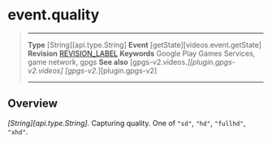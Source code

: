 # event.quality

> --------------------- ------------------------------------------------------------------------------------------
> __Type__              [String][api.type.String]
> __Event__             [getState][videos.event.getState]
> __Revision__          [REVISION_LABEL](REVISION_URL)
> __Keywords__          Google Play Games Services, game network, gpgs
> __See also__          [gpgs-v2.videos.*][plugin.gpgs-v2.videos]
>                       [gpgs-v2.*][plugin.gpgs-v2]
> --------------------- ------------------------------------------------------------------------------------------

## Overview

_[String][api.type.String]._ Capturing quality. One of `"sd"`, `"hd"`, `"fullhd"`, `"xhd"`.